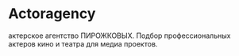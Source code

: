 # Actoragency
актерское агентство ПИРОЖКОВЫХ. Подбор профессиональных актеров кино и театра для медиа проектов. 

